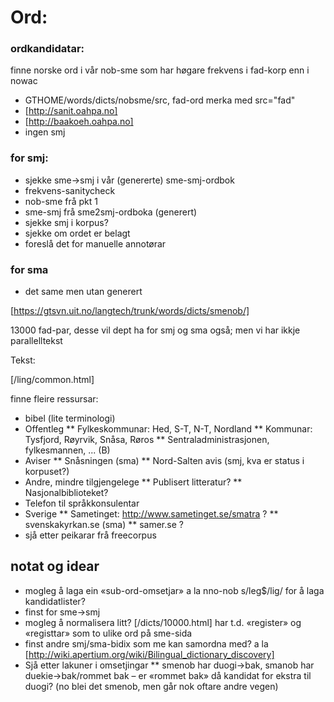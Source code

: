 # Ord:

### ordkandidatar:

finne norske ord i vår nob-sme som har høgare frekvens i fad-korp enn i nowac

- GTHOME/words/dicts/nobsme/src, fad-ord merka med src="fad"
- [http://sanit.oahpa.no]
- [http://baakoeh.oahpa.no]
- ingen smj

### for smj:

- sjekke sme->smj i vår (genererte) sme-smj-ordbok
- frekvens-sanitycheck
- nob-sme frå pkt 1
- sme-smj frå sme2smj-ordboka (generert)
- sjekke smj i korpus?
- sjekke om ordet er belagt
- foreslå det for manuelle annotørar

### for sma

- det same men utan generert

[https://gtsvn.uit.no/langtech/trunk/words/dicts/smenob/]

13000 fad-par, desse vil dept ha for smj og sma også; men vi har ikkje parallelltekst

Tekst:

[/ling/common.html]

finne fleire ressursar:

- bibel (lite terminologi)
- Offentleg
  ** Fylkeskommunar: Hed, S-T, N-T, Nordland
  ** Kommunar: Tysfjord, Røyrvik, Snåsa, Røros
  \*\* Sentraladministrasjonen, fylkesmannen, ... (B)
- Aviser
  ** Snåsningen (sma)
  ** Nord-Salten avis (smj, kva er status i korpuset?)
- Andre, mindre tilgjengelege
  ** Publisert litteratur?
  ** Nasjonalbiblioteket?
- Telefon til språkkonsulentar
- Sverige
  ** Sametinget: http://www.sametinget.se/smatra ?
  ** svenskakyrkan.se (sma)
  \*\* samer.se ?
- sjå etter peikarar frå freecorpus

## notat og idear

- mogleg å laga ein «sub-ord-omsetjar» a la nno-nob s/leg$/lig/ for å laga kandidatlister?
- finst for sme→smj
- mogleg å normalisera litt? [/dicts/10000.html] har t.d. «register» og «registtar» som to ulike ord på sme-sida
- finst andre smj/sma-bidix som me kan samordna med? a la
  [http://wiki.apertium.org/wiki/Bilingual_dictionary_discovery]
- Sjå etter lakuner i omsetjingar
  \*\* smenob har duogi→bak, smanob har duekie→bak/rommet bak –
  er «rommet bak» då kandidat for ekstra <tg> til duogi?
  (no blei det smenob, men går nok oftare andre vegen)
